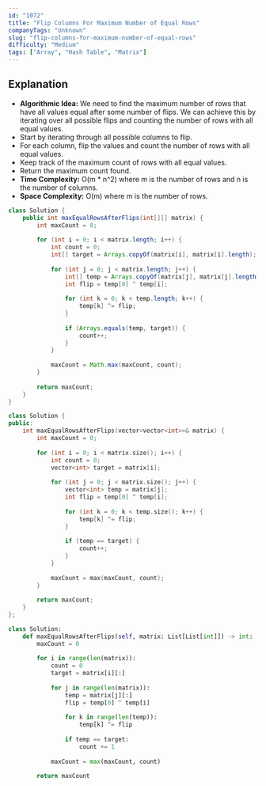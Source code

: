 ```yaml
---
id: "1072"
title: "Flip Columns For Maximum Number of Equal Rows"
companyTags: "Unknown"
slug: "flip-columns-for-maximum-number-of-equal-rows"
difficulty: "Medium"
tags: ["Array", "Hash Table", "Matrix"]
---
```


## Explanation
- **Algorithmic Idea:** We need to find the maximum number of rows that have all values equal after some number of flips. We can achieve this by iterating over all possible flips and counting the number of rows with all equal values.
- Start by iterating through all possible columns to flip.
- For each column, flip the values and count the number of rows with all equal values.
- Keep track of the maximum count of rows with all equal values.
- Return the maximum count found.
- **Time Complexity:** O(m * n^2) where m is the number of rows and n is the number of columns.
- **Space Complexity:** O(m) where m is the number of rows.
```java
class Solution {
    public int maxEqualRowsAfterFlips(int[][] matrix) {
        int maxCount = 0;
        
        for (int i = 0; i < matrix.length; i++) {
            int count = 0;
            int[] target = Arrays.copyOf(matrix[i], matrix[i].length);
            
            for (int j = 0; j < matrix.length; j++) {
                int[] temp = Arrays.copyOf(matrix[j], matrix[j].length);
                int flip = temp[0] ^ temp[i];
                
                for (int k = 0; k < temp.length; k++) {
                    temp[k] ^= flip;
                }
                
                if (Arrays.equals(temp, target)) {
                    count++;
                }
            }
            
            maxCount = Math.max(maxCount, count);
        }
        
        return maxCount;
    }
}
```

```cpp
class Solution {
public:
    int maxEqualRowsAfterFlips(vector<vector<int>>& matrix) {
        int maxCount = 0;
        
        for (int i = 0; i < matrix.size(); i++) {
            int count = 0;
            vector<int> target = matrix[i];
            
            for (int j = 0; j < matrix.size(); j++) {
                vector<int> temp = matrix[j];
                int flip = temp[0] ^ temp[i];
                
                for (int k = 0; k < temp.size(); k++) {
                    temp[k] ^= flip;
                }
                
                if (temp == target) {
                    count++;
                }
            }
            
            maxCount = max(maxCount, count);
        }
        
        return maxCount;
    }
};
```

```python
class Solution:
    def maxEqualRowsAfterFlips(self, matrix: List[List[int]]) -> int:
        maxCount = 0
        
        for i in range(len(matrix)):
            count = 0
            target = matrix[i][:]
            
            for j in range(len(matrix)):
                temp = matrix[j][:]
                flip = temp[0] ^ temp[i]
                
                for k in range(len(temp)):
                    temp[k] ^= flip
                
                if temp == target:
                    count += 1
            
            maxCount = max(maxCount, count)
        
        return maxCount
```